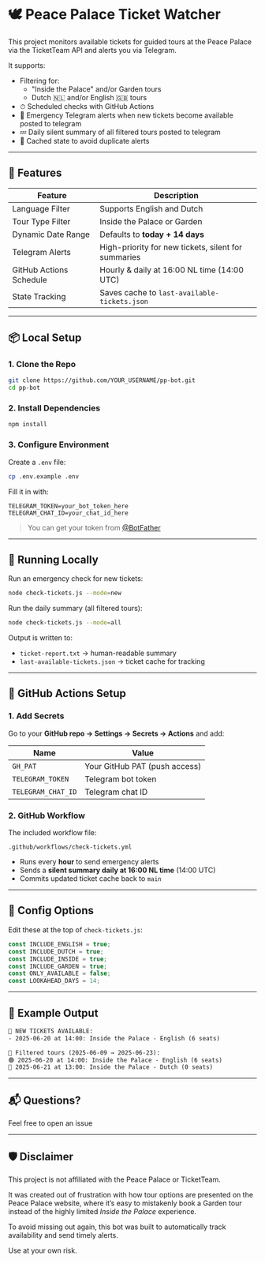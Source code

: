 # 🕊️ Peace Palace Ticket Watcher

This project monitors available tickets for guided tours at the Peace Palace via the TicketTeam API and alerts you via Telegram.

It supports:

- Filtering for:
  - "Inside the Palace" and/or Garden tours
  - Dutch 🇳🇱 and/or English 🇬🇧 tours
- ⏱ Scheduled checks with GitHub Actions
- 🔔 Emergency Telegram alerts when new tickets become available posted to telegram
- 💤 Daily silent summary of all filtered tours posted to telegram
- 💾 Cached state to avoid duplicate alerts

---

## 🚀 Features

| Feature                 | Description                              |
|-------------------------|------------------------------------------|
| Language Filter         | Supports English and Dutch               |
| Tour Type Filter        | Inside the Palace or Garden              |
| Dynamic Date Range      | Defaults to **today + 14 days**          |
| Telegram Alerts         | High-priority for new tickets, silent for summaries |
| GitHub Actions Schedule | Hourly & daily at 16:00 NL time (14:00 UTC) |
| State Tracking          | Saves cache to `last-available-tickets.json` |

---

## 📦 Local Setup

### 1. Clone the Repo

```bash
git clone https://github.com/YOUR_USERNAME/pp-bot.git
cd pp-bot
```

### 2. Install Dependencies

```bash
npm install
```

### 3. Configure Environment

Create a `.env` file:

```bash
cp .env.example .env
```

Fill it in with:

```env
TELEGRAM_TOKEN=your_bot_token_here
TELEGRAM_CHAT_ID=your_chat_id_here
```

> You can get your token from [@BotFather](https://t.me/BotFather)

---

## 🧪 Running Locally

Run an emergency check for new tickets:

```bash
node check-tickets.js --mode=new
```

Run the daily summary (all filtered tours):

```bash
node check-tickets.js --mode=all
```

Output is written to:

- `ticket-report.txt` → human-readable summary
- `last-available-tickets.json` → ticket cache for tracking

---

## 🤖 GitHub Actions Setup

### 1. Add Secrets

Go to your **GitHub repo → Settings → Secrets → Actions** and add:

| Name              | Value                         |
|-------------------|-------------------------------|
| `GH_PAT`          | Your GitHub PAT (push access) |
| `TELEGRAM_TOKEN`  | Telegram bot token            |
| `TELEGRAM_CHAT_ID`| Telegram chat ID              |

### 2. GitHub Workflow

The included workflow file:

```
.github/workflows/check-tickets.yml
```

- Runs every **hour** to send emergency alerts
- Sends a **silent summary daily at 16:00 NL time** (14:00 UTC)
- Commits updated ticket cache back to `main`

---

## 🔧 Config Options

Edit these at the top of `check-tickets.js`:

```js
const INCLUDE_ENGLISH = true;
const INCLUDE_DUTCH = true;
const INCLUDE_INSIDE = true;
const INCLUDE_GARDEN = true;
const ONLY_AVAILABLE = false;
const LOOKAHEAD_DAYS = 14;
```

---

## 📄 Example Output

```txt
🎉 NEW TICKETS AVAILABLE:
- 2025-06-20 at 14:00: Inside the Palace - English (6 seats)

📅 Filtered tours (2025-06-09 → 2025-06-23):
🟢 2025-06-20 at 14:00: Inside the Palace - English (6 seats)
🔴 2025-06-21 at 13:00: Inside the Palace - Dutch (0 seats)
```


---

## 📬 Questions?

Feel free to open an issue

---

## 🛡 Disclaimer

This project is not affiliated with the Peace Palace or TicketTeam.   

It was created out of frustration with how tour options are presented on the Peace Palace website, where it’s easy to mistakenly book a Garden tour instead of the highly limited *Inside the Palace* experience.

To avoid missing out again, this bot was built to automatically track availability and send timely alerts.

Use at your own risk.
